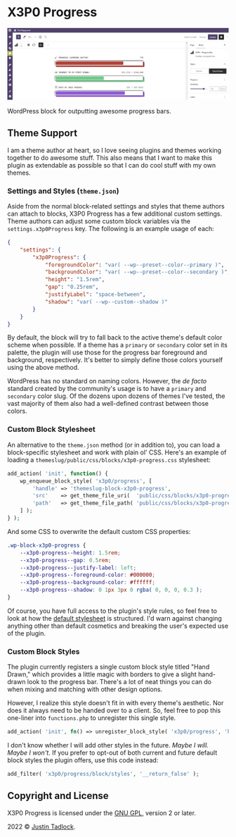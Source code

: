# X3P0 Progress

![Progress bars shown in the WordPress content canvas.](/.wporg/banner-1544x500.png)

WordPress block for outputting awesome progress bars.

## Theme Support

I am a theme author at heart, so I love seeing plugins and themes working together to do awesome stuff.  This also means that I want to make this plugin as extendable as possible so that I can do cool stuff with my own themes.

### Settings and Styles (`theme.json`)

Aside from the normal block-related settings and styles that theme authors can attach to blocks, X3P0 Progress has a few additional custom settings.  Theme authors can adjust some custom block variables via the `settings.x3p0Progress` key.  The following is an example usage of each:

```json
{
	"settings": {
		"x3p0Progress": {
			"foregroundColor": "var( --wp--preset--color--primary )",
			"backgroundColor": "var( --wp--preset--color--secondary )",
			"height": "1.5rem",
			"gap": "0.25rem",
			"justifyLabel": "space-between",
			"shadow": "var( --wp--custom--shadow )"
		}
	}
}
```

By default, the block will try to fall back to the active theme's default color scheme when possible.  If a theme has a `primary` or `secondary` color set in its palette, the plugin will use those for the progress bar foreground and background, respectively.  It's better to simply define those colors yourself using the above method.

WordPress has no standard on naming colors.  However, the _de facto_ standard created by the community's usage is to have a `primary` and `secondary` color slug.  Of the dozens upon dozens of themes I've tested, the vast majority of them also had a well-defined contrast between those colors.

### Custom Block Stylesheet

An alternative to the `theme.json` method (or in addition to), you can load a block-specific stylesheet and work with plain ol' CSS.  Here's an example of loading a `themeslug/public/css/blocks/x3p0-progress.css` stylesheet:

```php
add_action( 'init', function() {
	wp_enqueue_block_style( 'x3p0/progress', [
		'handle' => 'themeslug-block-x3p0-progress',
		'src'    => get_theme_file_uri(  'public/css/blocks/x3p0-progress.css' ),
		'path'   => get_theme_file_path( 'public/css/blocks/x3p0-progress.css' )
	] );
} );
```

And some CSS to overwrite the default custom CSS properties:

```css
.wp-block-x3p0-progress {
	--x3p0-progress--height: 1.5rem;
	--x3p0-progress--gap: 0.5rem;
	--x3p0-progress--justify-label: left;
	--x3p0-progress--foreground-color: #000000;
	--x3p0-progress--background-color: #ffffff;
	--x3p0-progress--shadow: 0 1px 3px 0 rgba( 0, 0, 0, 0.3 );
}
```

Of course, you have full access to the plugin's style rules, so feel free to look at how the [default stylesheet](/resources/css/style.scss) is structured.  I'd warn against changing anything other than default cosmetics and breaking the user's expected use of the plugin.

### Custom Block Styles

The plugin currently registers a single custom block style titled "Hand Drawn," which provides a little magic with borders to give a slight hand-drawn look to the progress bar.  There's a lot of neat things you can do when mixing and matching with other design options.

However, I realize this style doesn't fit in with every theme's aesthetic.  Nor does it always need to be handed over to a client.  So, feel free to pop this one-liner into `functions.php` to unregister this single style.

```php
add_action( 'init', fn() => unregister_block_style( 'x3p0/progress', 'hand-drawn' ) );
```

I don't know whether I will add other styles in the future.  _Maybe I will.  Maybe I won't._  If you prefer to opt-out of both current and future default block styles the plugin offers, use this code instead:

```php
add_filter( 'x3p0/progress/block/styles', '__return_false' );
```

## Copyright and License

X3P0 Progress is licensed under the [GNU GPL](http://www.gnu.org/licenses/old-licenses/gpl-2.0.html), version 2 or later.

2022 &copy; [Justin Tadlock](https://justintadlock.com).
